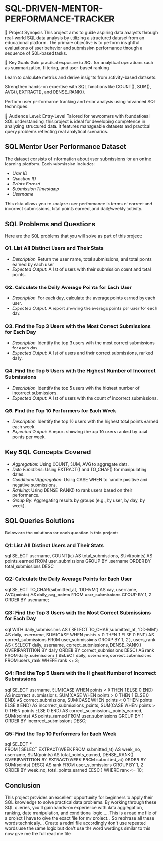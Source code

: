 # SQL-DRIVEN-MENTOR-PERFORMANCE-TRACKER

🧩 Project Synopsis
This project aims to guide aspiring data analysts through real-world SQL data analysis by utilizing a structured dataset from an educational platform. The primary objective is to perform insightful evaluations of user behavior and submission performance through a sequence of SQL-based tasks.

🎯 Key Goals
Gain practical exposure to SQL for analytical operations such as summarization, filtering, and user-based ranking.

Learn to calculate metrics and derive insights from activity-based datasets.

Strengthen hands-on expertise with SQL functions like COUNT(), SUM(), AVG(), EXTRACT(), and DENSE_RANK().

Perform user performance tracking and error analysis using advanced SQL techniques.

👥 Audience Level: Entry-Level
Tailored for newcomers with foundational SQL understanding, this project is ideal for developing competence in analyzing structured data. It features manageable datasets and practical query problems reflecting real analytical scenarios.

## SQL Mentor User Performance Dataset

The dataset consists of information about user submissions for an online learning platform. Each submission includes:
- *User ID*
- *Question ID*
- *Points Earned*
- *Submission Timestamp*
- *Username*

This data allows you to analyze user performance in terms of correct and incorrect submissions, total points earned, and daily/weekly activity.

## SQL Problems and Questions

Here are the SQL problems that you will solve as part of this project:

### Q1. List All Distinct Users and Their Stats
- *Description*: Return the user name, total submissions, and total points earned by each user.
- *Expected Output*: A list of users with their submission count and total points.

### Q2. Calculate the Daily Average Points for Each User
- *Description*: For each day, calculate the average points earned by each user.
- *Expected Output*: A report showing the average points per user for each day.

### Q3. Find the Top 3 Users with the Most Correct Submissions for Each Day
- *Description*: Identify the top 3 users with the most correct submissions for each day.
- *Expected Output*: A list of users and their correct submissions, ranked daily.

### Q4. Find the Top 5 Users with the Highest Number of Incorrect Submissions
- *Description*: Identify the top 5 users with the highest number of incorrect submissions.
- *Expected Output*: A list of users with the count of incorrect submissions.

### Q5. Find the Top 10 Performers for Each Week
- *Description*: Identify the top 10 users with the highest total points earned each week.
- *Expected Output*: A report showing the top 10 users ranked by total points per week.

## Key SQL Concepts Covered

- *Aggregation*: Using COUNT, SUM, AVG to aggregate data.
- *Date Functions*: Using EXTRACT() and TO_CHAR() for manipulating dates.
- *Conditional Aggregation*: Using CASE WHEN to handle positive and negative submissions.
- *Ranking*: Using DENSE_RANK() to rank users based on their performance.
- *Group By*: Aggregating results by groups (e.g., by user, by day, by week).

## SQL Queries Solutions

Below are the solutions for each question in this project:

### Q1: List All Distinct Users and Their Stats
sql
SELECT 
    username,
    COUNT(id) AS total_submissions,
    SUM(points) AS points_earned
FROM user_submissions
GROUP BY username
ORDER BY total_submissions DESC;


### Q2: Calculate the Daily Average Points for Each User
sql
SELECT 
    TO_CHAR(submitted_at, 'DD-MM') AS day,
    username,
    AVG(points) AS daily_avg_points
FROM user_submissions
GROUP BY 1, 2
ORDER BY username;


### Q3: Find the Top 3 Users with the Most Correct Submissions for Each Day
sql
WITH daily_submissions AS (
    SELECT 
        TO_CHAR(submitted_at, 'DD-MM') AS daily,
        username,
        SUM(CASE WHEN points > 0 THEN 1 ELSE 0 END) AS correct_submissions
    FROM user_submissions
    GROUP BY 1, 2
),
users_rank AS (
    SELECT 
        daily,
        username,
        correct_submissions,
        DENSE_RANK() OVER(PARTITION BY daily ORDER BY correct_submissions DESC) AS rank
    FROM daily_submissions
)
SELECT 
    daily,
    username,
    correct_submissions
FROM users_rank
WHERE rank <= 3;


### Q4: Find the Top 5 Users with the Highest Number of Incorrect Submissions
sql
SELECT 
    username,
    SUM(CASE WHEN points < 0 THEN 1 ELSE 0 END) AS incorrect_submissions,
    SUM(CASE WHEN points > 0 THEN 1 ELSE 0 END) AS correct_submissions,
    SUM(CASE WHEN points < 0 THEN points ELSE 0 END) AS incorrect_submissions_points,
    SUM(CASE WHEN points > 0 THEN points ELSE 0 END) AS correct_submissions_points_earned,
    SUM(points) AS points_earned
FROM user_submissions
GROUP BY 1
ORDER BY incorrect_submissions DESC;


### Q5: Find the Top 10 Performers for Each Week
sql
SELECT *  
FROM (
    SELECT 
        EXTRACT(WEEK FROM submitted_at) AS week_no,
        username,
        SUM(points) AS total_points_earned,
        DENSE_RANK() OVER(PARTITION BY EXTRACT(WEEK FROM submitted_at) ORDER BY SUM(points) DESC) AS rank
    FROM user_submissions
    GROUP BY 1, 2
    ORDER BY week_no, total_points_earned DESC
)
WHERE rank <= 10;


## Conclusion

This project provides an excellent opportunity for beginners to apply their SQL knowledge to solve practical data problems. By working through these SQL queries, you'll gain hands-on experience with data aggregation, ranking, date manipulation, and conditional logic..... This is a read me file of a project I have to give the exact file for my project... So rephrase all these words technically... Create a redmi file accordingly don't use repeated words use the same logic but don't use the word wordings similar to this now give me the full read me file 

